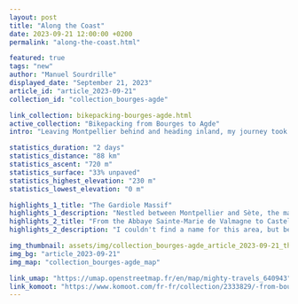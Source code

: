 ```yaml
---
layout: post
title: "Along the Coast"
date: 2023-09-21 12:00:00 +0200
permalink: "along-the-coast.html"

featured: true
tags: "new"
author: "Manuel Sourdrille"
displayed_date: "September 21, 2023"
article_id: "article_2023-09-21"
collection_id: "collection_bourges-agde"

link_collection: bikepacking-bourges-agde.html
active_collection: "Bikepacking from Bourges to Agde"
intro: "Leaving Montpellier behind and heading inland, my journey took me through forested paths and sometimes challenging roads. Yet, the promise of a pristine natural area and the allure of the golden hour kept me going. As I settled for the day under pine trees, the excitement for the final leg of my adventure loomed."

statistics_duration: "2 days"
statistics_distance: "88 km"
statistics_ascent: "720 m"
statistics_surface: "33% unpaved"
statistics_highest_elevation: "230 m"
statistics_lowest_elevation: "0 m"

highlights_1_title: "The Gardiole Massif"
highlights_1_description: "Nestled between Montpellier and Sète, the massif overlooks the Mediterranean Sea, offering delightful tracks with rewarding vistas."
highlights_2_title: "From the Abbaye Sainte-Marie de Valmagne to Castelnau-de-Guers"
highlights_2_description: "I couldn't find a name for this area, but between the two locations, you'll discover fantastic dirt paths, mountain bike tracks, and winding paved roads set amidst a picturesque landscape of vineyards, pine trees, and meadows."

img_thumbnail: assets/img/collection_bourges-agde_article_2023-09-21_thumbnail.jpg
img_bg: "article_2023-09-21"
img_map: "collection_bourges-agde_map"

link_umap: "https://umap.openstreetmap.fr/en/map/mighty-travels_640943"
link_komoot: "https://www.komoot.com/fr-fr/collection/2333829/-from-bourges-to-agde"
---
```

